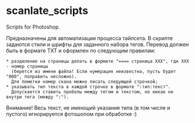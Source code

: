 scanlate_scripts
================

Scripts for Photoshop.

Предназначены для автоматизации процесса тайпсета.
В скрипте задаются стили и шрифты для заданного набора тегов.
Перевод должен быть в формате TXT и оформлен по следующим правилам:

	* разделение на страницы делать в формате "==== страница ХХХ", где ХХХ - номер страницы 
	  (берется из имени файла! Если нумерация неизвестна, пусть будет "000", поправить несложно). 
	  Для пометки номер скана можно писать следующей строчкой; 
	* указывать тип текста в каждой строчке в формате ":тип:текст". 
	  Допускается ставить пробелы между тегом и текстом, но никак не внутри тега (между ":").
  
Внимание! Весь текст, не имеющий указания типа (в том числе и пустого) игнорируется фотошопом при обработке :) 
